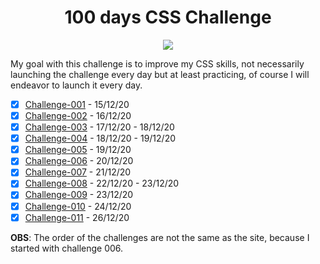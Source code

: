 <h1 align="center">100 days CSS Challenge</h1>

<div align="center">

  [<img  src="https://i.imgur.com/x5PuING.png">](https://100dayscss.com/)

</div>

My goal with this challenge is to improve my CSS skills, not necessarily launching the challenge every day but at least practicing, of course I will endeavor to launch it every day.

* [x] [Challenge-001](/Challenge-001) - 15/12/20
* [x] [Challenge-002](/Challenge-002) - 16/12/20
* [x] [Challenge-003](/Challenge-003) - 17/12/20 - 18/12/20
* [x] [Challenge-004](/Challenge-004) - 18/12/20 - 19/12/20
* [x] [Challenge-005](/Challenge-005) - 19/12/20
* [x] [Challenge-006](/Challenge-006) - 20/12/20
* [x] [Challenge-007](/Challenge-007) - 21/12/20
* [x] [Challenge-008](/Challenge-008) - 22/12/20 - 23/12/20
* [x] [Challenge-009](/Challenge-009) - 23/12/20
* [x] [Challenge-010](/Challenge-010) - 24/12/20
* [x] [Challenge-011](/Challenge-011) - 26/12/20

<strong>OBS</strong>: The order of the challenges are not the same as the site, because I started with challenge 006.